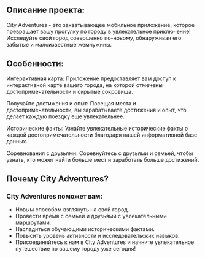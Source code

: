 ## Описание проекта:

City Adventures - это захватывающее мобильное приложение, которое превращает вашу прогулку по городу в увлекательное приключение! Исследуйте свой город совершенно по-новому, обнаруживая его забытые и малоизвестные жемчужины.

## Особенности:

Интерактивная карта: Приложение предоставляет вам доступ к интерактивной карте вашего города, на которой отмечены достопримечательности и скрытые сокровища.

Получайте достижения и опыт: Посещая места и достопримечательности, вы зарабатываете достижения и опыт, что делает каждую поездку еще увлекательнее.

Исторические факты: Узнайте увлекательные исторические факты о каждой достопримечательности благодаря нашей информативной базе данных.

Соревнования с друзьями: Соревнуйтесь с друзьями и семьей, чтобы узнать, кто может найти больше мест и заработать больше достижений.

## Почему City Adventures?

### City Adventures поможет вам:

* Новым способом взглянуть на свой город.
* Провести время с семьей и друзьями с увлекательными маршрутами.
* Насладиться обучающими историческими фактами.
* Повысить уровень активности и исследовательских навыков.
* Присоединяйтесь к нам в City Adventures и начните увлекательное путешествие по вашему городу уже сегодня!